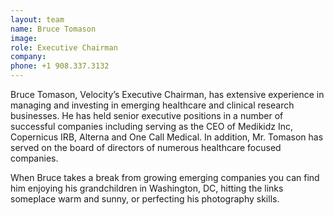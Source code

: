 ```yaml
---
layout: team
name: Bruce Tomason
image:
role: Executive Chairman
company:
phone: +1 908.337.3132
---
```


Bruce Tomason, Velocity’s Executive Chairman, has extensive experience in managing and investing in emerging healthcare and clinical research businesses. He has held senior executive positions in a number of successful companies including serving as the CEO of Medikidz Inc, Copernicus IRB, Alterna and One Call Medical. In addition, Mr. Tomason has served on the board of directors of numerous healthcare focused companies.

When Bruce takes a break from growing emerging companies you can find him enjoying his grandchildren in Washington, DC, hitting the links someplace warm and sunny, or perfecting his photography skills.